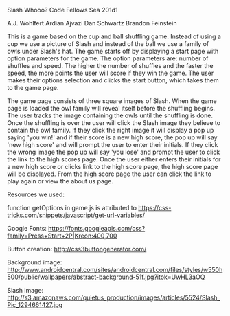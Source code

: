 Slash Whooo?
Code Fellows Sea 201d1

A.J. Wohlfert
Ardian Ajvazi
Dan Schwartz
Brandon Feinstein

This is a game based on the cup and ball shuffling game. Instead of using a cup we use a picture of Slash and instead of the ball we use a family of owls under Slash's hat. The game starts off by displaying a start page with option parameters for the game. The option parameters are: number of shuffles and speed. The higher the number of shuffles and the faster the speed, the more points the user will score if they win the game. The user makes their options selection and clicks the start button, which takes them to the game page.

The game page consists of three square images of Slash. When the game page is loaded the owl family will reveal itself before the shuffling begins. The user tracks the image containing the owls until the shuffling is done. Once the shuffling is over the user will click the Slash image they believe to contain the owl family. If they click the right image it will display a pop up saying 'you win!' and if their score is a new high score, the pop up will say 'new high score' and will prompt the user to enter their initials. If they click the wrong image the pop up will say 'you lose' and prompt the user to click the link to the high scores page. Once the user either enters their initials for a new high score or clicks link to the high score page, the high score page will be displayed. From the high score page the user can click the link to play again or view the about us page.

Resources we used:

function getOptions in game.js is attributed to https://css-tricks.com/snippets/javascript/get-url-variables/

Google Fonts:
https://fonts.googleapis.com/css?family=Press+Start+2P|Kreon:400,700

Button creation:
http://css3buttongenerator.com/

Background image:
http://www.androidcentral.com/sites/androidcentral.com/files/styles/w550h500/public/wallpapers/abstract-background-51f.jpg?itok=UwHL3aOQ

Slash image:
http://s3.amazonaws.com/quietus_production/images/articles/5524/Slash_Pic_1294661427.jpg








